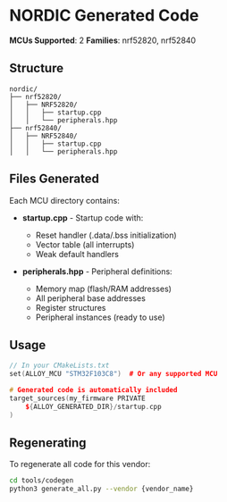 # NORDIC Generated Code

**MCUs Supported**: 2
**Families**: nrf52820, nrf52840

## Structure

```
nordic/
├── nrf52820/
│   ├── NRF52820/
│   │   ├── startup.cpp
│   │   └── peripherals.hpp
├── nrf52840/
│   ├── NRF52840/
│   │   ├── startup.cpp
│   │   └── peripherals.hpp
```

## Files Generated

Each MCU directory contains:

- **startup.cpp** - Startup code with:
  - Reset handler (.data/.bss initialization)
  - Vector table (all interrupts)
  - Weak default handlers

- **peripherals.hpp** - Peripheral definitions:
  - Memory map (flash/RAM addresses)
  - All peripheral base addresses
  - Register structures
  - Peripheral instances (ready to use)

## Usage

```cpp
// In your CMakeLists.txt
set(ALLOY_MCU "STM32F103C8")  # Or any supported MCU

# Generated code is automatically included
target_sources(my_firmware PRIVATE
    ${ALLOY_GENERATED_DIR}/startup.cpp
)
```

## Regenerating

To regenerate all code for this vendor:

```bash
cd tools/codegen
python3 generate_all.py --vendor {vendor_name}
```
